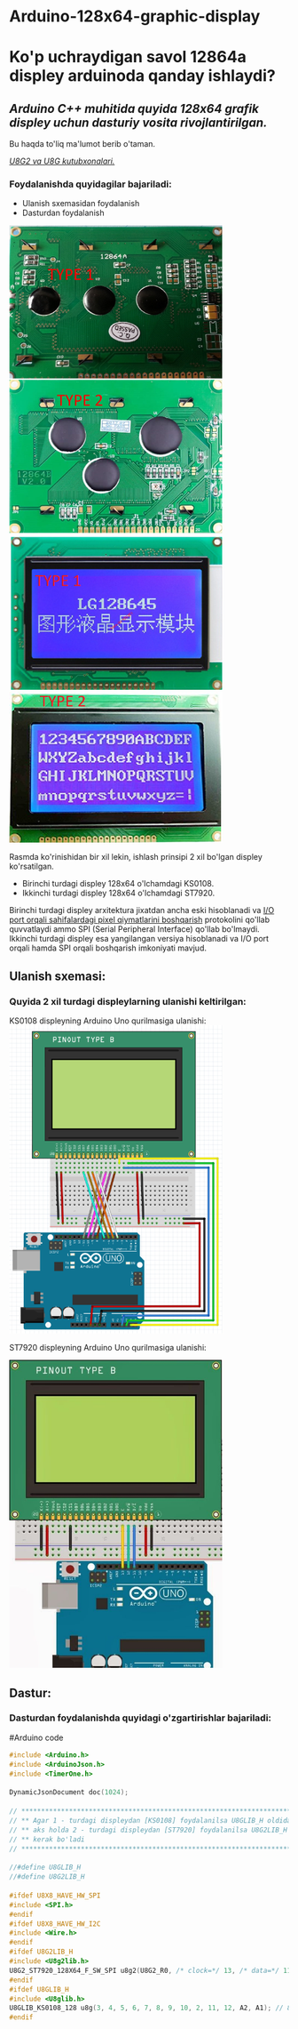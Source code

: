 # Arduino-128x64-graphic-display
<h1>
Ko'p uchraydigan savol 12864a displey arduinoda qanday ishlaydi? 
</h1>
<i><h2>Arduino C++ muhitida quyida 128x64 grafik displey uchun dasturiy vosita rivojlantirilgan. </h2></i>Bu haqda to'liq ma'lumot berib o'taman.
<p><i><a href=https://www.avrfreaks.net/projects/u8glib-and-u8g2>U8G2 va U8G kutubxonalari.</a></i><p>
<h3>Foydalanishda quyidagilar bajariladi:</h3>
<ul>
  <li>Ulanish sxemasidan foydalanish</li>
  <li>Dasturdan foydalanish</li>
</ul>
<p>
<img src="displays.jpg" alt="ST7920 128x64 Grafik Displey" width="384" height="554">
<img src="displays_front.jpg" alt="ST7920 128x64 Grafik Displey" width="384" height="554">
<p>
Rasmda ko'rinishidan bir xil lekin, ishlash prinsipi 2 xil bo'lgan displey ko'rsatilgan.
<p>
  <ul>
    <li> Birinchi turdagi displey 128x64 o'lchamdagi KS0108.</li>
    <li> Ikkinchi turdagi displey 128x64 o'lchamdagi ST7920.</li>
  </ul>
Birinchi turdagi displey arxitektura jixatdan ancha eski hisoblanadi va <a href=https://hackprojects.wordpress.com/forum/avr/interfacing-ks0108-based-128x64-graphical-lcd-with-avr-microcontroller-atmega-8/>I/O port orqali sahifalardagi pixel qiymatlarini boshqarish</a> protokolini qo'llab quvvatlaydi ammo SPI (Serial Peripheral Interface) qo'llab bo'lmaydi.
Ikkinchi turdagi displey esa yangilangan versiya hisoblanadi va I/O port orqali hamda SPI orqali boshqarish imkoniyati mavjud.
<p>
<h2>Ulanish sxemasi:</h2>
<h3>Quyida 2 xil turdagi displeylarning ulanishi keltirilgan:</h3>
KS0108 displeyning Arduino Uno qurilmasiga ulanishi:
<img src="KS0108.PNG" alt="KS0108 128x64 Grafik Displey" width="384" height="554">
<p>
ST7920 displeyning Arduino Uno qurilmasiga ulanishi:
<p>
<img src="st7920.jpeg" alt="ST7920 128x64 Grafik Displey" width="384" height="554">
<p>
<h2>Dastur:</h2>
<h3>Dasturdan foydalanishda quyidagi o'zgartirishlar bajariladi:</h3>

#Arduino code
```cpp
#include <Arduino.h>
#include <ArduinoJson.h>
#include <TimerOne.h>

DynamicJsonDocument doc(1024);

// ***********************************************************************************************************
// ** Agar 1 - turdagi displeydan [KS0108] foydalanilsa U8GLIB_H oldidan {//} belgini olib tashlash         **
// ** aks holda 2 - turdagi displeydan [ST7920] foydalanilsa U8G2LIB_H oldidan [//] belgi olib tashlash     **
// ** kerak bo'ladi                                                                                         **
// ***********************************************************************************************************

//#define U8GLIB_H
//#define U8G2LIB_H

#ifdef U8X8_HAVE_HW_SPI
#include <SPI.h>
#endif
#ifdef U8X8_HAVE_HW_I2C
#include <Wire.h>
#endif
#ifdef U8G2LIB_H
#include <U8g2lib.h>
U8G2_ST7920_128X64_F_SW_SPI u8g2(U8G2_R0, /* clock=*/ 13, /* data=*/ 11, /* CS=*/ 10, /* reset=*/ 8);
#endif
#ifdef U8GLIB_H
#include <U8glib.h>
U8GLIB_KS0108_128 u8g(3, 4, 5, 6, 7, 8, 9, 10, 2, 11, 12, A2, A1); // 8Bit Com: DB0..DB7: 3,4,5,6,7,8,9,10, en=2, cs1=11, cs2=12,di=A2,rw=A1 || wiring 12864a display uchun
#endif
```
